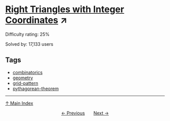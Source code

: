 # [Right Triangles with Integer Coordinates](https://projecteuler.net/problem=91) ↗️

Difficulty rating: 25%

Solved by: 17,133 users
## Tags

- [combinatorics](../tags/combinatorics.md)
- [geometry](../tags/geometry.md)
- [grid-pattern](../tags/grid-pattern.md)
- [pythagorean-theorem](../tags/pythagorean-theorem.md)



---

[↑ Main Index](../README.md)


<div align=center><a href='90.md'>← Previous</a> &nbsp;&nbsp; &nbsp;&nbsp;  <a href='92.md'>Next →</a></div>
